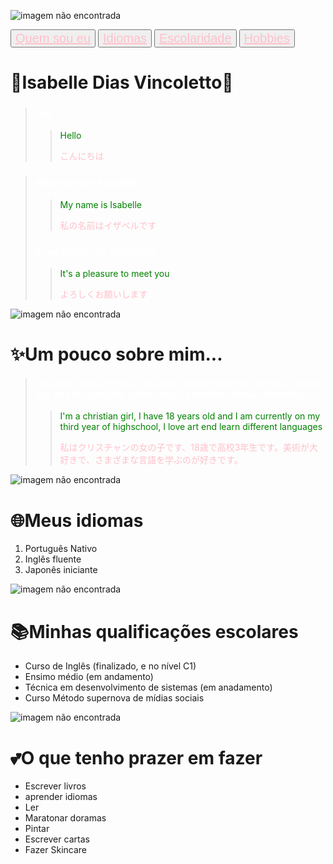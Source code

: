 ![imagem não encontrada](https://i.pinimg.com/564x/9b/36/37/9b3637bebef365b67af2f6d18ca7e506.jpg)


<button style=" font-size: 20px"> <a  style= "color: pink" href="#eu">Quem sou eu</a> </button>
<button style=" font-size: 20px"> <a  style= "color: pink" href="#idiomas">Idiomas</a> </button>
<button style=" font-size: 20px"> <a  style= "color: pink" href="#escola">Escolaridade</a> </button>
<button style=" font-size: 20px"> <a  style= "color: pink" href="#hb">Hobbies</a> </button>




 # 🌸Isabelle Dias Vincoletto🌸
>### <p style="color: white;">Olá</p>
>
>> <p style="color: green;">Hello</p>
>> <p style="color: pink;">こんにちは</p>

> ### <p style="color: white;"> Meu nome é Isabelle</p> 
>
>> <p style="color:green"> My name is Isabelle</p> 
>> <p style="color: pink"> 私の名前はイザベルです </p> 
> 
> ### <p style="color: white"> É um prazer te conhecer</p>  
>
>> <p style="color: green"> It's a pleasure to meet you</p> 
>> <p style="color: pink"> よろしくお願いします </p> 


<p id="eu"></p>

![imagem não encontrada](https://i.pinimg.com/736x/f6/c7/77/f6c777125ad4956f4849fc29e0ec3988.jpg)

# ✨Um pouco sobre mim...
>#### <p style="color: white;"> Sou uma garota cristã de 18 anos e me encontro cursando o terceiro ano do ensino médio, adoro artes e aprender idiomas diferentes. </p>
>> <p style="color: green;">I'm a christian girl, I have 18 years old and I am currently on my third year of highschool, I love art end learn different languages</p>
>> <p style="color: pink;">私はクリスチャンの女の子です、18歳で高校3年生です。美術が大好きで、さまざまな言語を学ぶのが好きです。</p>


<p id="idiomas"></p>

![imagem não encontrada](https://i.pinimg.com/564x/6d/53/1f/6d531fcaf130f7ffa3880d5391708027.jpg)

# 🌐Meus idiomas 
1. Português Nativo
2. Inglês fluente
3. Japonês iniciante 

<p id="escola"></p>

![imagem não encontrada](https://i.pinimg.com/564x/fd/f5/48/fdf5482a85b902045fcaed2b45cf5af7.jpg)

# 📚Minhas qualificações escolares
- Curso de Inglês (finalizado, e no nível C1)
- Ensimo médio (em andamento)
- Técnica em desenvolvimento de sistemas (em anadamento) 
- Curso Método supernova de mídias sociais

<p id="hb"></p>

![imagem não encontrada](https://i.pinimg.com/564x/be/30/25/be3025e423305b93c641734a21287420.jpg)

# 💕O que tenho prazer em fazer

- Escrever livros
- aprender idiomas
- Ler
- Maratonar doramas
- Pintar
- Escrever cartas
- Fazer Skincare

